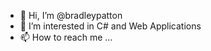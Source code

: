 - 👋 Hi, I’m @bradleypatton
- 👀 I’m interested in C# and Web Applications
- 📫 How to reach me ...

<!---
bradleypatton/bradleypatton is a ✨ special ✨ repository because its `README.md` (this file) appears on your GitHub profile.
You can click the Preview link to take a look at your changes.
--->
